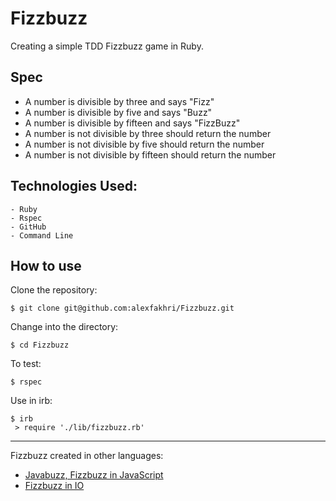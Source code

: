 Fizzbuzz
==================

Creating a simple TDD Fizzbuzz game in Ruby.

## Spec
  - A number is divisible by three and says "Fizz"
  - A number is divisible by five and says "Buzz"
  - A number is divisible by fifteen and says "FizzBuzz"
  - A number is not divisible by three should return the number
  - A number is not divisible by five should return the number
  - A number is not divisible by fifteen should return the number

## Technologies Used:

    - Ruby
    - Rspec
    - GitHub
    - Command Line

## How to use

Clone the repository:
```shell
$ git clone git@github.com:alexfakhri/Fizzbuzz.git
```

Change into the directory:
```shell
$ cd Fizzbuzz
```

To test:
```shell
$ rspec
```

Use in irb:
```shell
$ irb
 > require './lib/fizzbuzz.rb'
```
--------------------------------------------------

Fizzbuzz created in other languages:

  - [Javabuzz, Fizzbuzz in JavaScript](https://github.com/alexfakhri/Javabuzz)
  - [Fizzbuzz in IO](https://github.com/alexfakhri/Fizzbuzz_kata_in_io_language)
